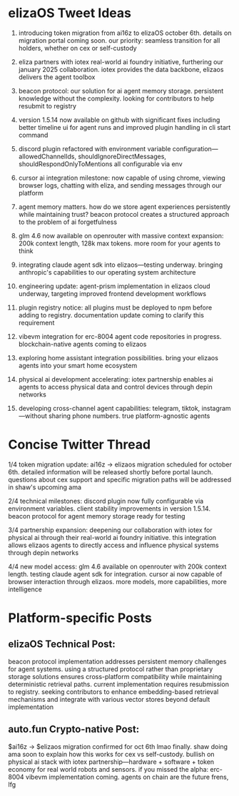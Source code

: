 # elizaOS Tweet Ideas

1. introducing token migration from ai16z to elizaOS october 6th. details on migration portal coming soon. our priority: seamless transition for all holders, whether on cex or self-custody

2. eliza partners with iotex real-world ai foundry initiative, furthering our january 2025 collaboration. iotex provides the data backbone, elizaos delivers the agent toolbox

3. beacon protocol: our solution for ai agent memory storage. persistent knowledge without the complexity. looking for contributors to help resubmit to registry

4. version 1.5.14 now available on github with significant fixes including better timeline ui for agent runs and improved plugin handling in cli start command

5. discord plugin refactored with environment variable configuration—allowedChannelIds, shouldIgnoreDirectMessages, shouldRespondOnlyToMentions all configurable via env

6. cursor ai integration milestone: now capable of using chrome, viewing browser logs, chatting with eliza, and sending messages through our platform

7. agent memory matters. how do we store agent experiences persistently while maintaining trust? beacon protocol creates a structured approach to the problem of ai forgetfulness

8. glm 4.6 now available on openrouter with massive context expansion: 200k context length, 128k max tokens. more room for your agents to think

9. integrating claude agent sdk into elizaos—testing underway. bringing anthropic's capabilities to our operating system architecture

10. engineering update: agent-prism implementation in elizaos cloud underway, targeting improved frontend development workflows

11. plugin registry notice: all plugins must be deployed to npm before adding to registry. documentation update coming to clarify this requirement

12. vibevm integration for erc-8004 agent code repositories in progress. blockchain-native agents coming to elizaos

13. exploring home assistant integration possibilities. bring your elizaos agents into your smart home ecosystem

14. physical ai development accelerating: iotex partnership enables ai agents to access physical data and control devices through depin networks

15. developing cross-channel agent capabilities: telegram, tiktok, instagram—without sharing phone numbers. true platform-agnostic agents

# Concise Twitter Thread

1/4 token migration update: ai16z → elizaos migration scheduled for october 6th. detailed information will be released shortly before portal launch. questions about cex support and specific migration paths will be addressed in shaw's upcoming ama

2/4 technical milestones: discord plugin now fully configurable via environment variables. client stability improvements in version 1.5.14. beacon protocol for agent memory storage ready for testing

3/4 partnership expansion: deepening our collaboration with iotex for physical ai through their real-world ai foundry initiative. this integration allows elizaos agents to directly access and influence physical systems through depin networks

4/4 new model access: glm 4.6 available on openrouter with 200k context length. testing claude agent sdk for integration. cursor ai now capable of browser interaction through elizaos. more models, more capabilities, more intelligence

# Platform-specific Posts

## elizaOS Technical Post:
beacon protocol implementation addresses persistent memory challenges for agent systems. using a structured protocol rather than proprietary storage solutions ensures cross-platform compatibility while maintaining deterministic retrieval paths. current implementation requires resubmission to registry. seeking contributors to enhance embedding-based retrieval mechanisms and integrate with various vector stores beyond default implementation

## auto.fun Crypto-native Post:
$ai16z → $elizaos migration confirmed for oct 6th lmao finally. shaw doing ama soon to explain how this works for cex vs self-custody. bullish on physical ai stack with iotex partnership—hardware + software + token economy for real world robots and sensors. if you missed the alpha: erc-8004 vibevm implementation coming. agents on chain are the future frens, lfg